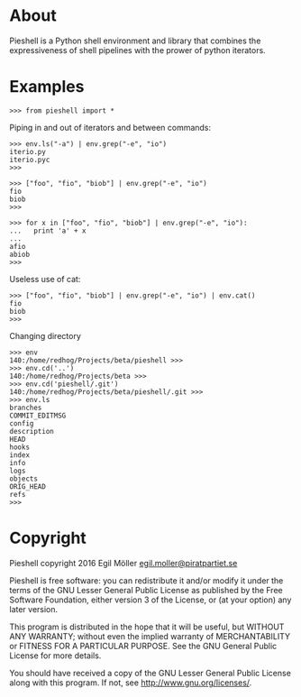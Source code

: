 # About

Pieshell is a Python shell environment and library that combines the
expressiveness of shell pipelines with the prower of python iterators.

# Examples

    >>> from pieshell import *

Piping in and out of iterators and between commands:

    >>> env.ls("-a") | env.grep("-e", "io")
    iterio.py
    iterio.pyc
    >>>

    >>> ["foo", "fio", "biob"] | env.grep("-e", "io")
    fio
    biob
    >>>

    >>> for x in ["foo", "fio", "biob"] | env.grep("-e", "io"):
    ...   print 'a' + x
    ... 
    afio
    abiob
    >>> 

Useless use of cat:

    >>> ["foo", "fio", "biob"] | env.grep("-e", "io") | env.cat()
    fio
    biob
    >>>

Changing directory

    >>> env
    140:/home/redhog/Projects/beta/pieshell >>>
    >>> env.cd('..')
    140:/home/redhog/Projects/beta >>>
    >>> env.cd('pieshell/.git')
    140:/home/redhog/Projects/beta/pieshell/.git >>>
    >>> env.ls
    branches
    COMMIT_EDITMSG
    config
    description
    HEAD
    hooks
    index
    info
    logs
    objects
    ORIG_HEAD
    refs
    >>> 

# Copyright

Pieshell copyright 2016 Egil Möller <egil.moller@piratpartiet.se>

Pieshell is free software: you can redistribute it and/or modify it
under the terms of the GNU Lesser General Public License as published
by the Free Software Foundation, either version 3 of the License, or
(at your option) any later version.

This program is distributed in the hope that it will be useful,
but WITHOUT ANY WARRANTY; without even the implied warranty of
MERCHANTABILITY or FITNESS FOR A PARTICULAR PURPOSE.  See the
GNU General Public License for more details.

You should have received a copy of the GNU Lesser General Public
License along with this program. If not, see
<http://www.gnu.org/licenses/>.

